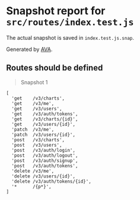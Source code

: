 # Snapshot report for `src/routes/index.test.js`

The actual snapshot is saved in `index.test.js.snap`.

Generated by [AVA](https://ava.li).

## Routes should be defined

> Snapshot 1

    [
      'get    /v3/charts',
      'get    /v3/me',
      'get    /v3/users',
      'get    /v3/auth/tokens',
      'get    /v3/charts/{id}',
      'get    /v3/users/{id}',
      'patch  /v3/me',
      'patch  /v3/users/{id}',
      'post   /v3/charts',
      'post   /v3/users',
      'post   /v3/auth/login',
      'post   /v3/auth/logout',
      'post   /v3/auth/signup',
      'post   /v3/auth/tokens',
      'delete /v3/me',
      'delete /v3/users/{id}',
      'delete /v3/auth/tokens/{id}',
      '*      /{p*}',
    ]
